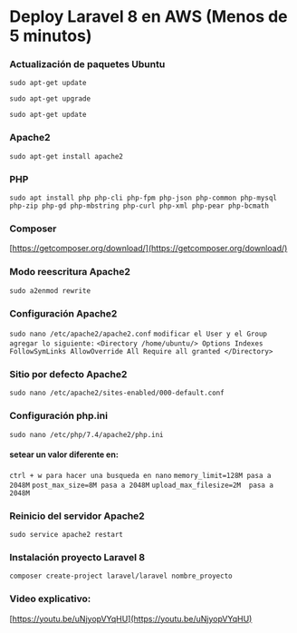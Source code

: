 # Deploy Laravel 8 en AWS (Menos de 5 minutos)


### Actualización de paquetes Ubuntu
`sudo apt-get update`  

`sudo apt-get upgrade`  

`sudo apt-get update`  

### Apache2
`sudo apt-get install apache2`  

### PHP 
`sudo apt install php php-cli php-fpm php-json php-common php-mysql php-zip php-gd php-mbstring php-curl php-xml php-pear php-bcmath`  

### Composer
[https://getcomposer.org/download/](https://getcomposer.org/download/)  

### Modo reescritura Apache2
`sudo a2enmod rewrite`  


### Configuración Apache2 
`sudo nano /etc/apache2/apache2.conf` 
`modificar el User y el Group`
`agregar lo siguiente:`
`<Directory /home/ubuntu/>
        Options Indexes FollowSymLinks
        AllowOverride All
        Require all granted
</Directory>
`  

###  Sitio por defecto Apache2  
`sudo nano /etc/apache2/sites-enabled/000-default.conf`  

### Configuración php.ini
`sudo nano /etc/php/7.4/apache2/php.ini`
#### setear un valor diferente en:
`ctrl + w para hacer una busqueda en nano`
`memory_limit=128M pasa a 2048M`
`post_max_size=8M pasa a 2048M`
`upload_max_filesize=2M  pasa a 2048M`

### Reinicio del servidor Apache2
`sudo service apache2 restart`

### Instalación proyecto Laravel 8
`composer create-project laravel/laravel nombre_proyecto`  

### Video explicativo:
[https://youtu.be/uNjyopVYqHU](https://youtu.be/uNjyopVYqHU)


